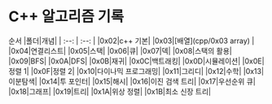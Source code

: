 # C++ 알고리즘 기록
순서
|폴더|개념|
| :--: | :--: |
|0x02|c++ 기본|
|0x03|[배열](cpp/0x03 array) |
|0x04|연결리스트|
|0x05|스택|
|0x06|큐|
|0x07|덱|
|0x08|스택의 활용|
|0x09|BFS|
|0x0A|DFS|
|0x0B|재귀|
|0x0C|백트래킹|
|0x0D|시뮬레이션|
|0x0E|정렬 1|
|0x0F|정렬 2|
|0x10|다이나믹 프로그래밍|
|0x11|그리디|
|0x12|수학|
|0x13|이분탐색|
|0x14|투 포인터|
|0x15|해시|
|0x16|이진 검색 트리|
|0x17|우선순위 큐|
|0x18|그래프|
|0x19|트리|
|0x1A|위상 정렬|
|0x1B|최소 신장 트리|